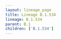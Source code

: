 ```yaml
---
layout: lineage_page
title: Lineage B.1.534
lineage: B.1.534
parent: B.1
children: ['B.1.534']
---
```

